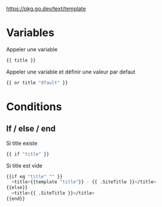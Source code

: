 https://pkg.go.dev/text/template

# Variables 
Appeler une variable 
```bash
{{ title }}
```
Appeler une variable et définir une valeur par defaut
```bash
{{ or title "dfault" }}
```

# Conditions 

## If / else / end

Si title existe 
```bash
{{ if "title" }}
```

Si title est vide 
```bash
{{if eq "title" "" }}
  <title>{{template "title"}} - {{ .SiteTitle }}</title>
{{else}}
  <title>{{ .SiteTitle }}</title>
{{end}}
```
